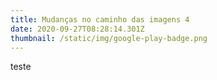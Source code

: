 ```yaml
---
title: Mudanças no caminho das imagens 4
date: 2020-09-27T08:28:14.301Z
thumbnail: /static/img/google-play-badge.png
---
```

teste
